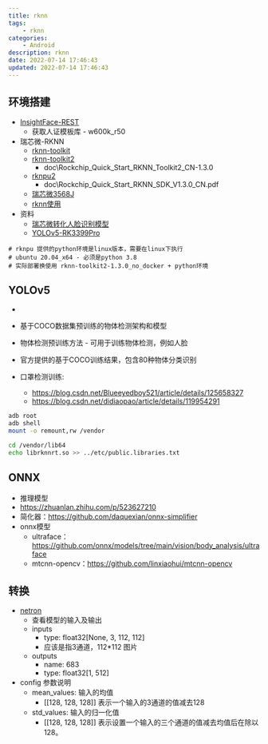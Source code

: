 ```yaml
---
title: rknn
tags: 
    - rknn
categories: 
    - Android
description: rknn
date: 2022-07-14 17:46:43
updated: 2022-07-14 17:46:43
---
```


## 环境搭建

+ [InsightFace-REST](https://github.com/SthPhoenix/InsightFace-REST)
  + 获取人证模板库 - w600k_r50
+ 瑞芯微-RKNN
  + [rknn-toolkit](https://github.com/rockchip-linux/rknn-toolkit)
  + [rknn-toolkit2](https://github.com/rockchip-linux/rknn-toolkit2)
    + doc\Rockchip_Quick_Start_RKNN_Toolkit2_CN-1.3.0
  + [rknpu2](https://github.com/rockchip-linux/rknpu2)
    + doc\Rockchip_Quick_Start_RKNN_SDK_V1.3.0_CN.pdf
  + [瑞芯微3568J](https://wiki.t-firefly.com/Core-3568J/usage_npu.html)
  + [rknn使用](https://wiki.t-firefly.com/zh_CN/CORE-1126-JD4/rknn.html)
+ 资料
  + [瑞芯微转化人脸识别模型](https://blog.csdn.net/ZuoSeDiao/article/details/124245510)
  + [YOLOv5-RK3399Pro](https://github.com/littledeep/YOLOv5-RK3399Pro)

```shell
# rknpu 提供的python环境是linux版本，需要在linux下执行
# ubuntu 20.04_x64 - 必须是python 3.8
# 实际部署换使用 rknn-toolkit2-1.3.0_no_docker + python环境
```

## YOLOv5

* 
* 基于COCO数据集预训练的物体检测架构和模型
* 物体检测预训练方法 - 可用于训练物体检测，例如人脸
* 官方提供的基于COCO训练结果，包含80种物体分类识别

* 口罩检测训练: 
  * https://blog.csdn.net/Blueeyedboy521/article/details/125658327
  * https://blog.csdn.net/didiaopao/article/details/119954291

```sh
adb root
adb shell
mount -o remount,rw /vendor

cd /vendor/lib64
echo librknnrt.so >> ../etc/public.libraries.txt
```



## ONNX

* 推理模型
* https://zhuanlan.zhihu.com/p/523627210
* 简化器：https://github.com/daquexian/onnx-simplifier
* onnx模型
  * ultraface：https://github.com/onnx/models/tree/main/vision/body_analysis/ultraface
  * mtcnn-opencv：https://github.com/linxiaohui/mtcnn-opencv


## 转换

* [netron](https://netron.app/)
  * 查看模型的输入及输出
  * inputs
    * type: float32[None, 3, 112, 112]
    * 应该是指3通道，112*112 图片
  * outputs
    * name: 683
    * type: float32[1, 512]
* config 参数说明
  * mean_values: 输入的均值
    * [[128, 128, 128]] 表示一个输入的3通道的值减去128
  * std_values: 输入的归一化值
    * [[128, 128, 128]] 表示设置一个输入的三个通道的值减去均值后在除以128。
